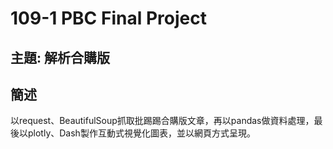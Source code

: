 # 109-1 PBC Final Project

## 主題: 解析合購版

## 簡述
以request、BeautifulSoup抓取批踢踢合購版文章，再以pandas做資料處理，最後以plotly、Dash製作互動式視覺化圖表，並以網頁方式呈現。
